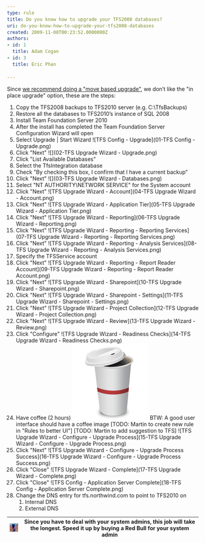 ```yaml
---
type: rule
title: Do you know how to upgrade your TFS2008 databases?
uri: do-you-know-how-to-upgrade-your-tfs2008-databases
created: 2009-11-08T00:23:52.0000000Z
authors:
- id: 1
  title: Adam Cogan
- id: 3
  title: Eric Phan

---
```


Since [we recommend doing a "move based upgrade"](/Pages/MigrationChoices.aspx), we don’t like the "in place upgrade" option, these are the steps:

1. Copy the TFS2008 backups to TFS2010 server (e.g. C:\TfsBackups)
2. Restore all the databases to TFS2010’s instance of SQL 2008
3. Install Team Foundation Server 2010
4. After the install has completed the Team Foundation Server Configuration Wizard will open
5. Select Upgrade | Start Wizard
![TFS Config - Upgrade](01-TFS Config - Upgrade.png)
6. Click "Next"
![](02-TFS Upgrade Wizard - Upgrade.png)
7. Click "List Available Databases"
8. Select the TfsIntegration database
9. Check "By checking this box, I confirm that I have a current backup"
10. Click "Next"
![](03-TFS Upgrade Wizard - Databases.png)
11. Select "NT AUTHORITY\NETWORK SERVICE" for the System account
12. Click "Next" 
![TFS Upgrade Wizard - Account](04-TFS Upgrade Wizard - Account.png)
13. Click "Next"
![TFS Upgrade Wizard - Application Tier](05-TFS Upgrade Wizard - Application Tier.png)
14. Click "Next"
![TFS Upgrade Wizard - Reporting](06-TFS Upgrade Wizard - Reporting.png)
15. Click "Next"
![TFS Upgrade Wizard - Reporting - Reporting Services](07-TFS Upgrade Wizard - Reporting - Reporting Services.png)
16. Click "Next"
![TFS Upgrade Wizard - Reporting - Analysis Services](08-TFS Upgrade Wizard - Reporting - Analysis Services.png)
17. Specify the TFSService account
18. Click "Next"
![TFS Upgrade Wizard - Reporting - Report Reader Account](09-TFS Upgrade Wizard - Reporting - Report Reader Account.png)
19. Click "Next"
![TFS Upgrade Wizard - Sharepoint](10-TFS Upgrade Wizard - Sharepoint.png)
20. Click "Next"
![TFS Upgrade Wizard - Sharepoint - Settings](11-TFS Upgrade Wizard - Sharepoint - Settings.png)
21. Click "Next"
![TFS Upgrade Wizard - Project Collection](12-TFS Upgrade Wizard - Project Collection.png)
22. Click "Next"
![TFS Upgrade Wizard - Review](13-TFS Upgrade Wizard - Review.png)
23. Click "Configure"
![TFS Upgrade Wizard - Readiness Checks](14-TFS Upgrade Wizard - Readiness Checks.png)
24. Have coffee (2 hours)
![Coffee](ssw-coffee.png)
BTW: A good user interface should have a coffee image 
[TODO: Martin to create new rule in "Rules to better UI"]
[TODO: Martin to add suggestion to TFS]
![TFS Upgrade Wizard - Configure - Upgrade Process](15-TFS Upgrade Wizard - Configure - Upgrade Process.png)
25. Click "Next"
![TFS Upgrade Wizard - Configure - Upgrade Process Success](16-TFS Upgrade Wizard - Configure - Upgrade Process Success.png)
26. Click "Close"
![TFS Upgrade Wizard - Complete](17-TFS Upgrade Wizard - Complete.png)
27. Click "Close"
![TFS Config - Application Server Complete](18-TFS Config - Application Server Complete.png)
28. Change the DNS entry for tfs.northwind.com to point to TFS2010 on
    1. Internal DNS
    2. External DNS



| ![Red Bull Can](redbull.jpg) | Since you have to deal with your system admins, this job will take the longest. Speed it up by buying a Red Bull for your system admin |
| --- | --- |
